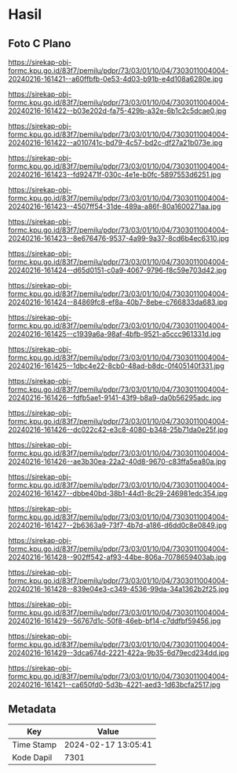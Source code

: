 # Hasil

## Foto C Plano

https://sirekap-obj-formc.kpu.go.id/83f7/pemilu/pdpr/73/03/01/10/04/7303011004004-20240216-161421--a60ffbfb-0e53-4d03-b91b-e4d108a6280e.jpg

https://sirekap-obj-formc.kpu.go.id/83f7/pemilu/pdpr/73/03/01/10/04/7303011004004-20240216-161422--b03e202d-fa75-429b-a32e-6b1c2c5dcae0.jpg

https://sirekap-obj-formc.kpu.go.id/83f7/pemilu/pdpr/73/03/01/10/04/7303011004004-20240216-161422--a010741c-bd79-4c57-bd2c-df27a21b073e.jpg

https://sirekap-obj-formc.kpu.go.id/83f7/pemilu/pdpr/73/03/01/10/04/7303011004004-20240216-161423--fd92471f-030c-4e1e-b0fc-5897553d6251.jpg

https://sirekap-obj-formc.kpu.go.id/83f7/pemilu/pdpr/73/03/01/10/04/7303011004004-20240216-161423--4507ff54-31de-489a-a86f-80a1600271aa.jpg

https://sirekap-obj-formc.kpu.go.id/83f7/pemilu/pdpr/73/03/01/10/04/7303011004004-20240216-161423--8e676476-9537-4a99-9a37-8cd6b4ec6310.jpg

https://sirekap-obj-formc.kpu.go.id/83f7/pemilu/pdpr/73/03/01/10/04/7303011004004-20240216-161424--d65d0151-c0a9-4067-9796-f8c59e703d42.jpg

https://sirekap-obj-formc.kpu.go.id/83f7/pemilu/pdpr/73/03/01/10/04/7303011004004-20240216-161424--84869fc8-ef8a-40b7-8ebe-c766833da683.jpg

https://sirekap-obj-formc.kpu.go.id/83f7/pemilu/pdpr/73/03/01/10/04/7303011004004-20240216-161425--c1939a6a-98af-4bfb-9521-a5ccc961331d.jpg

https://sirekap-obj-formc.kpu.go.id/83f7/pemilu/pdpr/73/03/01/10/04/7303011004004-20240216-161425--1dbc4e22-8cb0-48ad-b8dc-0f405140f331.jpg

https://sirekap-obj-formc.kpu.go.id/83f7/pemilu/pdpr/73/03/01/10/04/7303011004004-20240216-161426--fdfb5ae1-9141-43f9-b8a9-da0b56295adc.jpg

https://sirekap-obj-formc.kpu.go.id/83f7/pemilu/pdpr/73/03/01/10/04/7303011004004-20240216-161426--dc022c42-e3c8-4080-b348-25b71da0e25f.jpg

https://sirekap-obj-formc.kpu.go.id/83f7/pemilu/pdpr/73/03/01/10/04/7303011004004-20240216-161426--ae3b30ea-22a2-40d8-9670-c83ffa5ea80a.jpg

https://sirekap-obj-formc.kpu.go.id/83f7/pemilu/pdpr/73/03/01/10/04/7303011004004-20240216-161427--dbbe40bd-38b1-44d1-8c29-246981edc354.jpg

https://sirekap-obj-formc.kpu.go.id/83f7/pemilu/pdpr/73/03/01/10/04/7303011004004-20240216-161427--2b6363a9-73f7-4b7d-a186-d6dd0c8e0849.jpg

https://sirekap-obj-formc.kpu.go.id/83f7/pemilu/pdpr/73/03/01/10/04/7303011004004-20240216-161428--902ff542-af93-44be-806a-7078659403ab.jpg

https://sirekap-obj-formc.kpu.go.id/83f7/pemilu/pdpr/73/03/01/10/04/7303011004004-20240216-161428--839e04e3-c349-4536-99da-34a1362b2f25.jpg

https://sirekap-obj-formc.kpu.go.id/83f7/pemilu/pdpr/73/03/01/10/04/7303011004004-20240216-161429--56767d1c-50f8-46eb-bf14-c7ddfbf59456.jpg

https://sirekap-obj-formc.kpu.go.id/83f7/pemilu/pdpr/73/03/01/10/04/7303011004004-20240216-161429--3dca674d-2221-422a-9b35-6d79ecd234dd.jpg

https://sirekap-obj-formc.kpu.go.id/83f7/pemilu/pdpr/73/03/01/10/04/7303011004004-20240216-161421--ca650fd0-5d3b-4221-aed3-1d63bcfa2517.jpg


## Metadata

| Key        | Value               |
| ---------- | ------------------- |
| Time Stamp | 2024-02-17 13:05:41 |
| Kode Dapil | 7301                |



